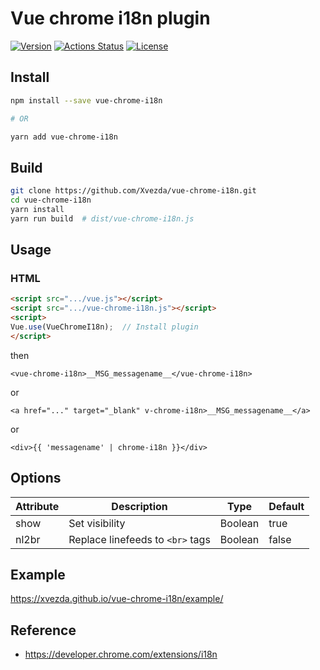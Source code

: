 Vue chrome i18n plugin
======================
[![Version](https://img.shields.io/npm/v/vue-chrome-i18n)](https://www.npmjs.com/package/vue-chrome-i18n)
[![Actions Status](https://github.com/Xvezda/vue-chrome-i18n/workflows/Node%20CI/badge.svg)](https://github.com/Xvezda/vue-chrome-i18n/actions)
[![License](https://img.shields.io/github/license/Xvezda/vue-chrome-i18n)](LICENSE)

Install
-------
```sh
npm install --save vue-chrome-i18n

# OR

yarn add vue-chrome-i18n
```

Build
-----
```sh
git clone https://github.com/Xvezda/vue-chrome-i18n.git
cd vue-chrome-i18n
yarn install
yarn run build  # dist/vue-chrome-i18n.js
```

Usage
-----
### HTML
```html
<script src=".../vue.js"></script>
<script src=".../vue-chrome-i18n.js"></script>
<script>
Vue.use(VueChromeI18n);  // Install plugin
</script>
```

then

`<vue-chrome-i18n>__MSG_messagename__</vue-chrome-i18n>`

or

`<a href="..." target="_blank" v-chrome-i18n>__MSG_messagename__</a>`

or

`<div>{{ 'messagename' | chrome-i18n }}</div>`

Options
-------

| Attribute | Description                      | Type    | Default |
| --------- | -------------------------------- | ------- | ------- |
| show      | Set visibility                   | Boolean | true    |
| nl2br     | Replace linefeeds to `<br>` tags | Boolean | false   |

Example
-------
https://xvezda.github.io/vue-chrome-i18n/example/


Reference
---------
- https://developer.chrome.com/extensions/i18n
